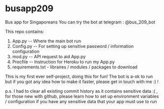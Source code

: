 # busapp209
Bus app for Singaporeans
You can try the bot at telegram : @bus_209_bot

This repo contains: 

1. App.py -- Where the main bot run 
2. Config.py -- For setting up sensitive password / information configuration 
3. mod.py -- API request to aid App.py
4. Procfile -- Instruction for Heroku to run my App.py 
5. requirements.txt - libraires / modules / packages to download  


This is my first ever self-project, doing this for fun!
The bot is a-ok to run but if you got any idea how to make it faster, please get in touch with me :) !


p.s. I had to clear all existing commit history as it contains sensitive data :( , for those new with github, please learn how to set up environment variables / configuration if you have any sensitive data that your app must use to run 
